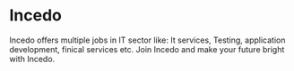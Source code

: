 # Incedo
Incedo offers multiple jobs in IT sector like: It services, Testing, application development, finical services etc. Join Incedo and make your future bright with Incedo.
